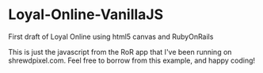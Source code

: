 # Loyal-Online-VanillaJS
First draft of Loyal Online using html5 canvas and RubyOnRails

This is just the javascript from the RoR app that I've been running on shrewdpixel.com. Feel free to borrow from this example, and happy coding!
